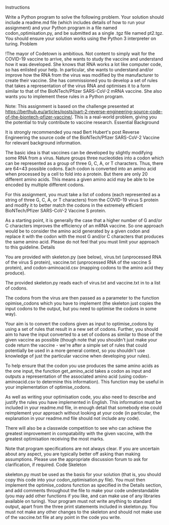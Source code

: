 Instructions

Write a Python program to solve the following problem. Your solution should include a readme.md file (which includes details of how to run your assignment) and your Python program in a file named codon_optimisation.py, and be submitted as a single .tgz file named pt2.tgz. You should ensure your solution works using the Python 3 interpreter on turing.
Problem

!The mayor of Codetown is ambitious. Not content to simply wait for the COVID-19 vaccine to arrive, she wants to study the vaccine and understand how it was developed. She knows that RNA works a lot like computer code, so has enlisted your help. In particular, she wants to understand and/or improve how the RNA from the virus was modified by the manufacturer to create their vaccine. She has commissioned you to develop a set of rules that takes a representation of the virus RNA and optimises it to a form similar to that of the BioNTech/Pfizer SARS-CoV-2 mRNA vaccine. She also wants you to implement these rules in a Python program.

Note: This assignment is based on the challenge presented at https://berthub.eu/articles/posts/part-2-reverse-engineering-source-code-of-the-biontech-pfizer-vaccine/. This is a real-world problem, giving you the potential to truly contribute to vaccine research.
Essential Background

It is strongly recommended you read Bert Hubert's post Reverse Engineering the source code of the BioNTech/Pfizer SARS-CoV-2 Vaccine for relevant background information.

The basic idea is that vaccines can be developed by slightly modifying some RNA from a virus. Nature groups three nucleotides into a codon which can be represented as a group of three G, C, A, or T characters. Thus, there are 64=43 possible codons. Each codon is converted into an amino acid when processed by a cell to fold into a protein. But there are only 20 different amino acids. This means a given amino acid may be able to be encoded by multiple different codons.

For this assignment, you must take a list of codons (each represented as a string of three G, C, A, or T characters) from the COVID-19 virus S protein and modify it to better match the codons in the extremely efficient BioNTech/Pfizer SARS-CoV-2 Vaccine S protein.

As a starting point, it is generally the case that a higher number of G and/or C characters improves the efficiency of an mRNA vaccine. So one approach would be to consider the amino acid generated by a given codon and replace it with the codon with the most G and/or C characters that produces the same amino acid. Please do not feel that you must limit your approach to this guideline.
Details

You are provided with skeleton.py (see below), virus.txt (unprocessed RNA of the virus S protein), vaccine.txt (unprocessed RNA of the vaccine S protein), and codon-aminoacid.csv (mapping codons to the amino acid they produce).

The provided skeleton.py reads each of virus.txt and vaccine.txt in to a list of codons.

The codons from the virus are then passed as a parameter to the function opimise_codons which you have to implement (the skeleton just copies the input codons to the output, but you need to optimise the codons in some way).

Your aim is to convert the codons given as input to optimise_codons by using a set of rules that result in a new set of codons. Further, you should aim to have the input converted to a set of codons as similar to those of the given vaccine as possible (though note that you shouldn't just make your code return the vaccine - we're after a simple set of rules that could potentially be used in a more general context, so you shouldn't use knowledge of just the particular vaccine when developing your rules).

To help ensure that the codon you use produces the same amino acids as the one input, the function get_amino_acid takes a codon as input and outputs a representation of the associated amino acid (using codon-aminoacid.csv to determine this information). This function may be useful in your implementation of optimise_codons.

As well as writing your optimisation code, you also need to describe and justify the rules you have implemented in English. This information must be included in your readme.md file, in enough detail that somebody else could reimplement your approach without looking at your code (in particular, the explanation in your readme.md file should not include any code).

There will also be a classwide competition to see who can achieve the greatest improvement in compatability with the given vaccine, with the greatest optimisation receiving the most marks.

Note that program specifications are not always clear. If you are uncertain about any aspect, you are typically better off asking than making assumptions. Please use the appropriate discussion forum to ask for clarification, if required.
Code Skeleton

skeleton.py must be used as the basis for your solution (that is, you should copy this code into your codon_optimisation.py file). You must then implement the optimise_codons function as specified in the Details section, and add comments throughout the file to make your code understandable (you may add other functions if you like, and can make use of any libraries available on turing). Your program must not write anything to standard output, apart from the three print statements included in skeleton.py. You must not make any other changes to the skeleton and should not make use of the vaccine.txt file at any point in the code you write.